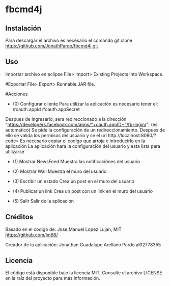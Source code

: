 # fbcmd4j

## Instalación
Para descargar el archivo es necesario el comando git clone https://github.com/JonathPardo/fbcmd4j.git

## Uso
Importar archivo en eclipse
File> Import> Existing Projects into Workspace.

#Exportar 
File> Export> Runnable JAR file.

#Acciones
- (0) Configurar cliente
Para utilizar la aplicación es necesario tener el:
#oauth.appId
#oauth.appSecret

Despues de ingresarlo, sera redireccionado a la dirección  "https://developers.facebook.com/apps/"+oauth.appID+"/fb-login/"; (es automatico)
Se pide la configuración de un redireccionamiento.
Despues de ello se valida los permisos del usuario y se el url http://localhost:8080/?code=
Es necesario copiar el codigo que arroja e introducirlo en la aplicación
La aplicación hara la configuración del usuario y esta lista para utilizarse

- (1) Mostrar NewsFeed
Muestra las notificaciónes del usuario
- (2) Mostrar Wall
Muestra el muro del usuario

- (3) Escribir un estado
Crea un post en el muro del usuario

- (4) Publicar un link
Crea un post con un link en el muro del usuario

- (5) Salir
Salir de la aplicación


## Créditos

Basado en el codigo de: 
Jose Manuel Lopez Lujan, MIT
https://github.com/jm66/

Creador de la aplicación:
Jonathan Guadalupe Arellano Pardo
al02778355

## Licencia
El código está disponible bajo la licencia MIT. Consulte el archivo LICENSE en la raíz del proyecto para más información.
